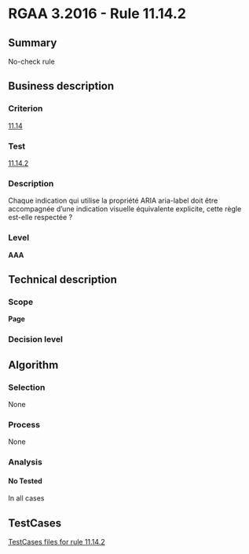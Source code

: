 # RGAA 3.2016 - Rule 11.14.2

## Summary
No-check rule


## Business description

### Criterion
[11.14](http://references.modernisation.gouv.fr/rgaa-accessibilite/criteres.html#crit-11-14)

### Test
[11.14.2](http://references.modernisation.gouv.fr/rgaa-accessibilite/criteres.html#test-11-14-2)

### Description
Chaque indication qui utilise la propriété ARIA aria-label doit être accompagnée d’une indication visuelle équivalente explicite, cette règle est-elle respectée ?

### Level
**AAA**


## Technical description

### Scope
**Page**

### Decision level


## Algorithm

### Selection
None

### Process
None

### Analysis

#### No Tested
In all cases


##  TestCases

[TestCases files for rule 11.14.2](https://github.com/Asqatasun/Asqatasun/tree/RGAA_3.2016/rules/rules-rgaa3.2016/src/test/resources/testcases/rgaa32016/Rgaa32016Rule111402/)


